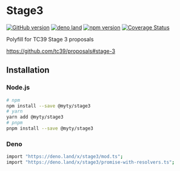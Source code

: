 # Stage3

[![GitHub version](https://badgen.net/github/release/myty/stage3?color=green)](https://github.com/myty/stage3)
[![deno land](https://badgen.net/github/release/myty/stage3?color=green&label=deno.land)](https://deno.land/x/stage3)
[![npm version](https://badgen.net/npm/v/@myty/stage3?color=green)](https://www.npmjs.com/package/@myty/stage3)
[![Coverage Status](https://badgen.net/coveralls/c/github/myty/stage3?color=green)](https://coveralls.io/github/myty/stage3?branch=main)

Polyfill for TC39 Stage 3 proposals

<https://github.com/tc39/proposals#stage-3>

## Installation

### Node.js

```bash
# npm
npm install --save @myty/stage3
# yarn
yarn add @myty/stage3
# pnpm
pnpm install --save @myty/stage3
```

### Deno

```bash
import "https://deno.land/x/stage3/mod.ts";
import "https://deno.land/x/stage3/promise-with-resolvers.ts";
```
